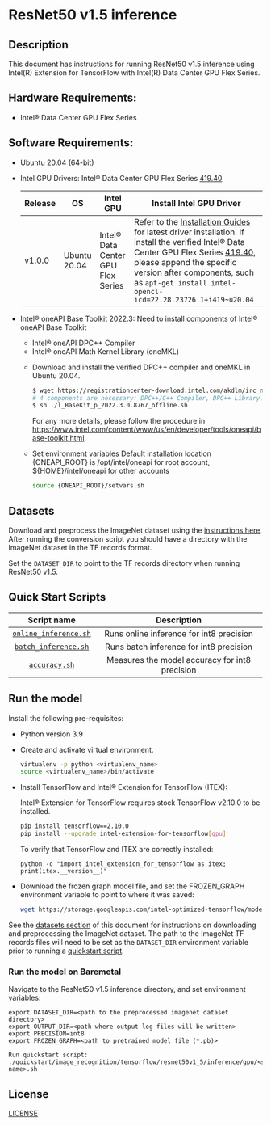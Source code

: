 <!--- 0. Title -->
# ResNet50 v1.5 inference

<!-- 10. Description -->
## Description

This document has instructions for running ResNet50 v1.5 inference using
Intel(R) Extension for TensorFlow with Intel(R) Data Center GPU Flex Series.

<!--- 20. GPU Setup -->
## Hardware Requirements:
- Intel® Data Center GPU Flex Series

## Software Requirements:
- Ubuntu 20.04 (64-bit)
- Intel GPU Drivers: Intel® Data Center GPU Flex Series [419.40](https://dgpu-docs.intel.com/releases/stable_419_40_20220914.html)

  |Release|OS|Intel GPU|Install Intel GPU Driver|
    |-|-|-|-|
    |v1.0.0|Ubuntu 20.04|Intel® Data Center GPU Flex Series| Refer to the [Installation Guides](https://dgpu-docs.intel.com/installation-guides/ubuntu/ubuntu-focal-dc.html) for latest driver installation. If install the verified Intel® Data Center GPU Flex Series [419.40](https://dgpu-docs.intel.com/releases/stable_419_40_20220914.html), please append the specific version after components, such as `apt-get install intel-opencl-icd=22.28.23726.1+i419~u20.04`|

- Intel® oneAPI Base Toolkit 2022.3: Need to install components of Intel® oneAPI Base Toolkit
  - Intel® oneAPI DPC++ Compiler
  - Intel® oneAPI Math Kernel Library (oneMKL)
  * Download and install the verified DPC++ compiler and oneMKL in Ubuntu 20.04.

    ```bash
    $ wget https://registrationcenter-download.intel.com/akdlm/irc_nas/18852/l_BaseKit_p_2022.3.0.8767_offline.sh
    # 4 components are necessary: DPC++/C++ Compiler, DPC++ Library, Threading Building Blocks and oneMKL
    $ sh ./l_BaseKit_p_2022.3.0.8767_offline.sh
    ```
    For any more details, please follow the procedure in https://www.intel.com/content/www/us/en/developer/tools/oneapi/base-toolkit.html.

  - Set environment variables
    Default installation location {ONEAPI_ROOT} is /opt/intel/oneapi for root account, ${HOME}/intel/oneapi for other accounts
    ```bash
    source {ONEAPI_ROOT}/setvars.sh
    ```

<!--- 30. Datasets -->
## Datasets

Download and preprocess the ImageNet dataset using the [instructions here](/datasets/imagenet/README.md).
After running the conversion script you should have a directory with the
ImageNet dataset in the TF records format.

Set the `DATASET_DIR` to point to the TF records directory when running ResNet50 v1.5.

<!--- 40. Quick Start Scripts -->
## Quick Start Scripts

| Script name | Description |
|:-------------:|:-------------:|
| [`online_inference.sh`](online_inference.sh) | Runs online inference for int8 precision | 
| [`batch_inference.sh`](batch_inference.sh)| Runs batch inference for int8 precision |
| [`accuracy.sh`](accuracy.sh) | Measures the model accuracy for int8 precision |

<!--- 50. Baremetal -->
## Run the model
Install the following pre-requisites:
* Python version 3.9
* Create and activate virtual environment.
  ```bash
  virtualenv -p python <virtualenv_name>
  source <virtualenv_name>/bin/activate
  ```
* Install TensorFlow and Intel® Extension for TensorFlow (ITEX):

  Intel® Extension for TensorFlow requires stock TensorFlow v2.10.0 to be installed.
  
  ```bash
  pip install tensorflow==2.10.0
  pip install --upgrade intel-extension-for-tensorflow[gpu]
  ```
   To verify that TensorFlow and ITEX are correctly installed:
  ```
  python -c "import intel_extension_for_tensorflow as itex; print(itex.__version__)"
  ```
* Download the frozen graph model file, and set the FROZEN_GRAPH environment variable to point to where it was saved:
  ```bash
  wget https://storage.googleapis.com/intel-optimized-tensorflow/models/gpu/resnet50v1_5_int8_h2d_avg_itex.pb
  ```

See the [datasets section](#datasets) of this document for instructions on
downloading and preprocessing the ImageNet dataset. The path to the ImageNet
TF records files will need to be set as the `DATASET_DIR` environment variable
prior to running a [quickstart script](#quick-start-scripts).

### Run the model on Baremetal
Navigate to the ResNet50 v1.5 inference directory, and set environment variables:
```
export DATASET_DIR=<path to the preprocessed imagenet dataset directory>
export OUTPUT_DIR=<path where output log files will be written>
export PRECISION=int8
export FROZEN_GRAPH=<path to pretrained model file (*.pb)>

Run quickstart script:
./quickstart/image_recognition/tensorflow/resnet50v1_5/inference/gpu/<script name>.sh
```

<!--- 80. License -->
## License

[LICENSE](/LICENSE)

